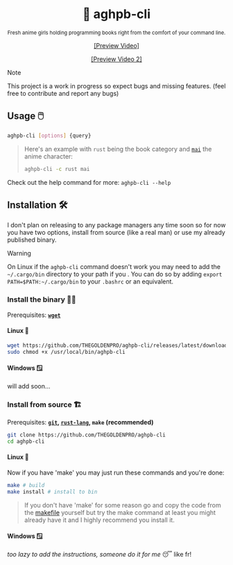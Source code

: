 <div align="center">

  # 💽 aghpb-cli

  <sub>Fresh anime girls holding programming books right from the comfort of your command line.</sub>

  [[Preview Video]](https://github.com/THEGOLDENPRO/aghpb-cli/assets/66202304/8a153986-0ed2-4b6d-92a0-a8729faa0d7d)

  [[Preview Video 2]](https://github.com/THEGOLDENPRO/aghpb-cli/assets/66202304/f55176d1-b43c-4e15-97a1-220bc1f3ce39)

</div>

> [!Note]
> 
> This project is a work in progress so expect bugs and missing features. (feel free to contribute and report any bugs)

## Usage 🖱️
```sh
aghpb-cli [options] {query}
```
> Here's an example with ``rust`` being the book category and [``mai``](https://myanimelist.net/character/118739/Mai_Sakurajima) the anime character:
> ```sh
> aghpb-cli -c rust mai
> ```
Check out the help command for more: ``aghpb-cli --help``

## Installation 🛠️
I don't plan on releasing to any package managers any time soon so for now you have two options, install from source (like a real man) or use my already published binary.

> [!Warning]
> On Linux if the ``aghpb-cli`` command doesn't work you may need to add the ``~/.cargo/bin`` directory to your path if you . You can do so by adding ``export PATH=$PATH:~/.cargo/bin`` to your ``.bashrc`` or an equivalent.

### Install the binary 🧑‍💻
Prerequisites: **[``wget``](https://www.gnu.org/software/wget/)**

#### Linux 🐧
```sh
wget https://github.com/THEGOLDENPRO/aghpb-cli/releases/latest/download/aghpb-cli && sudo mv ./aghpb-cli /usr/local/bin
sudo chmod +x /usr/local/bin/aghpb-cli
```

#### Windows 🪟
will add soon...

### Install from source 🏗️
Prerequisites: **[``git``](https://git-scm.com/downloads), [``rust-lang``](https://www.rust-lang.org/tools/install), ``make`` (recommended)**

```sh
git clone https://github.com/THEGOLDENPRO/aghpb-cli
cd aghpb-cli
```

#### Linux 🐧
Now if you have 'make' you may just run these commands and you're done:
```sh
make # build
make install # install to bin
```
> If you don't have 'make' for some reason go and copy the code from the [makefile](https://github.com/THEGOLDENPRO/aghpb-cli/blob/master/Makefile) yourself but try the make command at least you might already have it and I highly recommend you install it.

#### Windows 🪟
*too lazy to add the instructions, someone do it for me* 😴
like fr!

